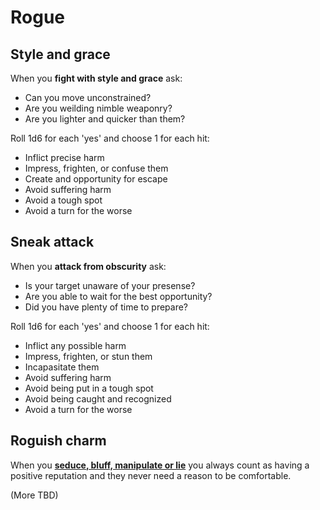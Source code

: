 # Rogue

## Style and grace

When you **fight with style and grace** ask:

- Can you move unconstrained?
- Are you weilding nimble weaponry?
- Are you lighter and quicker than them?

Roll 1d6 for each 'yes' and choose 1 for each hit:

- Inflict precise harm
- Impress, frighten, or confuse them
- Create and opportunity for escape
- Avoid suffering harm
- Avoid a tough spot
- Avoid a turn for the worse

## Sneak attack

When you **attack from obscurity** ask:

- Is your target unaware of your presense?
- Are you able to wait for the best opportunity?
- Did you have plenty of time to prepare?

Roll 1d6 for each 'yes' and choose 1 for each hit:

- Inflict any possible harm
- Impress, frighten, or stun them
- Incapasitate them
- Avoid suffering harm
- Avoid being put in a tough spot
- Avoid being caught and recognized
- Avoid a turn for the worse

## Roguish charm

When you [**seduce, bluff, manipulate or
lie**](/common-moves.html#manipulate-someone) you always count as
having a positive reputation and they never need a reason to be
comfortable.

(More TBD)